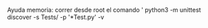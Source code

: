 Ayuda memoria: correr desde root el comando ' python3 -m unittest discover -s  Tests/ -p '*Test.py' -v 
